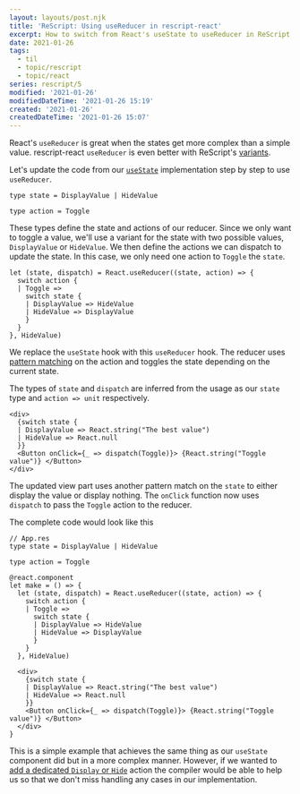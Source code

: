 ```yaml
---
layout: layouts/post.njk
title: 'ReScript: Using useReducer in rescript-react'
excerpt: How to switch from React's useState to useReducer in ReScript using rescript-react
date: 2021-01-26
tags:
  - til
  - topic/rescript
  - topic/react
series: rescript/5
modified: '2021-01-26'
modifiedDateTime: '2021-01-26 15:19'
created: '2021-01-26'
createdDateTime: '2021-01-26 15:07'
---
```


React's `useReducer` is great when the states get more complex than a simple
value. rescript-react `useReducer` is even better with ReScript's [variants](https://rescript-lang.org/docs/manual/latest/variant).

Let's update the code from our [`useState`](/posts/using-usestate-in-rescript-react/)
implementation step by step to use `useReducer`.

```reason
type state = DisplayValue | HideValue

type action = Toggle
```

These types define the state and actions of our reducer. Since we only want to toggle a
value, we'll use a variant for the state with two possible values, `DisplayValue` or
`HideValue`. We then define the actions we can dispatch to update the state. In
this case, we only need one action to `Toggle` the `state`.

```reason
let (state, dispatch) = React.useReducer((state, action) => {
  switch action {
  | Toggle =>
    switch state {
    | DisplayValue => HideValue
    | HideValue => DisplayValue
    }
  }
}, HideValue)
```

We replace the `useState` hook with this `useReducer` hook. The reducer uses [pattern
matching](https://rescript-lang.org/docs/manual/latest/pattern-matching-destructuring#switch-based-on-shape-of-data)
on the action and toggles the state depending on the current state.

The types of
`state` and `dispatch` are inferred from the usage as our `state` type and
`action => unit` respectively.

```reason
<div>
  {switch state {
  | DisplayValue => React.string("The best value")
  | HideValue => React.null
  }}
  <Button onClick={_ => dispatch(Toggle)}> {React.string("Toggle value")} </Button>
</div>
```

The updated view part uses another pattern match on the `state` to either display
the value or display nothing. The `onClick` function now uses `dispatch` to pass the
`Toggle` action to the reducer.

The complete code would look like this

```reason
// App.res
type state = DisplayValue | HideValue

type action = Toggle

@react.component
let make = () => {
  let (state, dispatch) = React.useReducer((state, action) => {
    switch action {
    | Toggle =>
      switch state {
      | DisplayValue => HideValue
      | HideValue => DisplayValue
      }
    }
  }, HideValue)

  <div>
    {switch state {
    | DisplayValue => React.string("The best value")
    | HideValue => React.null
    }}
    <Button onClick={_ => dispatch(Toggle)}> {React.string("Toggle value")} </Button>
  </div>
}
```

This is a simple example that achieves the same thing as our `useState`
component did but in a more complex manner. However, if we wanted to [add a dedicated `Display` or
`Hide`](/posts/compiler-help-when-updating-variants-in-rescript/) action the compiler would be able to help us so that we don't miss
handling any cases in our implementation.
